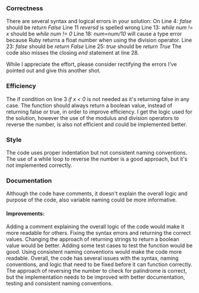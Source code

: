 ### Correctness
There are several syntax and logical errors in your solution: 
On Line 4: *false* should be *return False*
Line 11 *reversd* is spelled wrong
Line 13: *while num != x* should be *while num != 0*
Line 18: *num=num/10* will cause a type error because Ruby returns a float number when using the division operator.
Line 23: *false* should be *return False*
Line 25: *true* should be *return True*
The code also misses the closing *end* statement at line 28.

While I appreciate the effort, please consider rectifying the errors I've pointed out and give this another shot.

### Efficiency
The if condition on line 3 *if x < 0* is not needed as it's returning false in any case. The function should always return a boolean value, instead of returning false or true, in order to improve efficiency. I get the logic used for the solution, however the use of the modulus and division operators to reverse the number, is also not efficient and could be implemented better. 

### Style
The code uses proper indentation but not consistent naming conventions.
The use of a while loop to reverse the number is a good approach, but it's not implemented correctly.

### Documentation
Although the code have comments, it doesn't explain the overall logic and purpose of the code, also variable naming could be more informative.

#### Improvements:
Adding a comment explaining the overall logic of the code would make it more readable for others.
Fixing the syntax errors and returning the correct values.
Changing the approach of returning strings to return a boolean value would be better.
Adding some test cases to test the function would be good.
Using consistent naming conventions would make the code more readable.
Overall, the code has several issues with the syntax, naming conventions, and logic that need to be fixed before it can function correctly. The approach of reversing the number to check for palindrome is correct, but the implementation needs to be improved with better documentation, testing and consistent naming conventions. 


